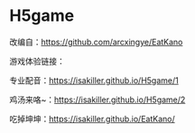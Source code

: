 # H5game
改编自：https://github.com/arcxingye/EatKano


游戏体验链接：


专业配音：https://isakiller.github.io/H5game/1

鸡汤来咯~：https://isakiller.github.io/H5game/2

吃掉坤坤：https://isakiller.github.io/EatKano/
